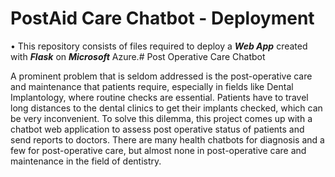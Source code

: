 # PostAid Care Chatbot - Deployment


• This repository consists of files required to deploy a ___Web App___ created with ___Flask___ on ___Microsoft___ Azure.# Post Operative Care Chatbot

A prominent problem that is seldom addressed is the post-operative care and maintenance that patients require, especially in fields like Dental Implantology, 
where routine checks are essential. Patients have to travel long distances to the dental clinics to get their implants checked, which can be very inconvenient. 
To solve this dilemma, this project comes up with a chatbot web application to assess post operative status of patients and send reports to doctors. 
There are many health chatbots for diagnosis and a few for post-operative care, but almost none in post-operative care and maintenance in the field of dentistry.
